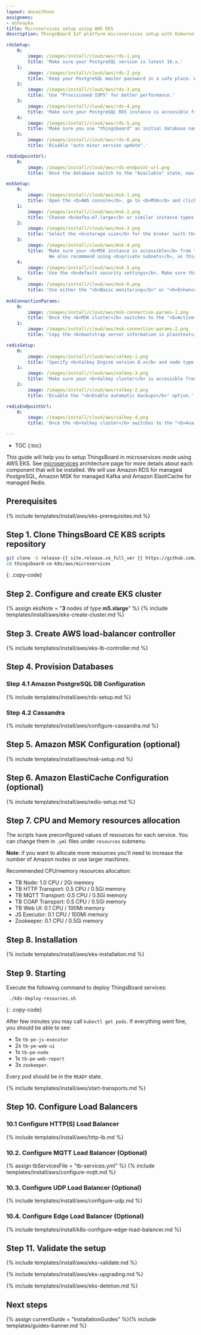 ```yaml
---
layout: docwithnav
assignees:
- ashvayka
title: Microservices setup using AWS EKS
description: ThingsBoard IoT platform microservices setup with Kubernetes in AWS EKS

rdsSetup:
    0:
        image: /images/install/cloud/aws/rds-1.png
        title: 'Make sure your PostgreSQL version is latest 16.x.'
    1:
        image: /images/install/cloud/aws/rds-2.png
        title: 'Keep your PostgreSQL master password in a safe place. We will refer to it later in this guide using YOUR_RDS_PASSWORD.'
    2:
        image: /images/install/cloud/aws/rds-3.png
        title: 'Use "Provisioned IOPS" for better performance.'
    3:
        image: /images/install/cloud/aws/rds-4.png
        title: 'Make sure your PostgreSQL RDS instance is accessible from the ThingsBoard cluster; The easiest way to achieve this is to deploy the PostgreSQL RDS instance in the same VPC and use "eksctl-thingsboard-cluster-ClusterSharedNodeSecurityGroup-*" security group.'
    4:
        image: /images/install/cloud/aws/rds-5.png
        title: 'Make sure you use "thingsboard" as initial database name.'
    5:
        image: /images/install/cloud/aws/rds-6.png
        title: 'Disable "auto minor version update".'  

rdsEndpointUrl:
    0:
        image: /images/install/cloud/aws/rds-endpoint-url.png
        title: 'Once the database switch to the "Available" state, navigate to the "Connectivity and Security" and copy the endpoint value. We will refer to it later in this guide using **YOUR_RDS_ENDPOINT_URL**.'

mskSetup:
    0:
        image: /images/install/cloud/aws/msk-1.png
        title: 'Open the <b>AWS console</b>, go to <b>MSK</b> and click the "<b>Create Cluster</b>" button. Select "<b>Custom creation</b>" method. Specify a <b>name for your cluster</b> and select "<b>Cluster type</b>" - "<b>Provisioned</b>", which will allow you to specify the <b>number of brokers and storage volume</b>. Select <b>Apache Kafka version 3.8.x</b> to use <b>Express brokers</b> or <b>version 4.0.x</b> for <b>Standard brokers</b>.'
    1:
        image: /images/install/cloud/aws/msk-2.png
        title: 'Choose <b>kafka.m7.large</b> or similar instance types.'
    2:
        image: /images/install/cloud/aws/msk-3.png
        title: 'Select the <b>storage size</b> for the broker (with the default ThingsBoard partition settings, Kafka can use up to <b>100 GB</b>).'
    3:
        image: /images/install/cloud/aws/msk-4.png
        title: 'Make sure your <b>MSK instance is accessible</b> from the <b>ThingsBoard cluster</b>. The easiest way to achieve this is by <b>deploying the MSK instance in the same VPC</b>.   
                We also recommend using <b>private subnets</b>, as this will make it virtually impossible to accidentally expose the instance to the <b>Internet</b>.'
    4:
        image: /images/install/cloud/aws/msk-5.png
        title: 'Use the <b>default security settings</b>. Make sure that "<b>Plaintext" mode</b> is enabled.'
    5:
        image: /images/install/cloud/aws/msk-6.png
        title: 'Use either the "<b>Basic monitoring</b>" or "<b>Enhanced topic-level monitoring</b>" settings.'
    
mskConnectionParams:
    0:
        image: /images/install/cloud/aws/msk-connection-params-1.png
        title: 'Once the <b>MSK cluster</b> switches to the "<b>Active</b>" state, navigate to "<b>Details</b>" and click "<b>View client information</b>".'
    1:
        image: /images/install/cloud/aws/msk-connection-params-2.png
        title: 'Copy the <b>bootstrap server information in plaintext</b> – this is your <b>Kafka endpoint</b>.'

redisSetup:
    0:
        image: /images/install/cloud/aws/valkey-1.png
        title: 'Specify <b>Valkey Engine version 8.x</b> and node type with at least 1 GB of RAM.'
    1:
        image: /images/install/cloud/aws/valkey-3.png
        title: 'Make sure your <b>Valkey cluster</b> is accessible from the <b>ThingsBoard cluster</b>. The easiest way to achieve this is by <b>deploying the Valkey cluster in the same VPC</b>. We also recommend using <b>private subnets</b>. Use your <b>group ID</b>.'
    2:
        image: /images/install/cloud/aws/valkey-2.png
        title: 'Disable the "<b>Enable automatic backups</b>" option.'

redisEndpointUrl:
    0:
        image: /images/install/cloud/aws/valkey-4.png
        title: 'Once the <b>Valkey cluster</b> switches to the "<b>Available" state</b>, navigate to the "<b>Details</b>" section and copy the "<b>Endpoint</b>" field <b>without the ":6379" port suffix</b> – this is the <b>Valkey endpoint</b> for ThingsBoard.'

---
```


* TOC
{:toc}

This guide will help you to setup ThingsBoard in microservices mode using AWS EKS. 
See [microservices](/docs/reference/msa/) architecture page for more details about each component that will be installed.
We will use Amazon RDS for managed PostgreSQL, Amazon MSK for managed Kafka and Amazon ElastiCache for managed Redis.

## Prerequisites

{% include templates/install/aws/eks-prerequisites.md %}

## Step 1. Clone ThingsBoard CE K8S scripts repository

```bash
git clone -b release-{{ site.release.ce_full_ver }} https://github.com/thingsboard/thingsboard-ce-k8s.git
cd thingsboard-ce-k8s/aws/microservices
```
{: .copy-code}

## Step 2. Configure and create EKS cluster

{% assign eksNote = "**3** nodes of type **m5.xlarge**" %}
{% include templates/install/aws/eks-create-cluster.md %}

## Step 3. Create AWS load-balancer controller

{% include templates/install/aws/eks-lb-controller.md %}

## Step 4. Provision Databases

### Step 4.1 Amazon PostgreSQL DB Configuration

{% include templates/install/aws/rds-setup.md %}

### Step 4.2 Cassandra

{% include templates/install/aws/configure-cassandra.md %}

## Step 5. Amazon MSK Configuration (optional)

{% include templates/install/aws/msk-setup.md %}

## Step 6. Amazon ElastiCache Configuration (optional)

{% include templates/install/aws/redis-setup.md %}

## Step 7. CPU and Memory resources allocation

The scripts have preconfigured values of resources for each service. You can change them in `.yml` files under `resources` submenu.

**Note**: if you want to allocate more resources you'll need to increase the number of Amazon nodes or use larger machines. 

Recommended CPU/memory resources allocation:
- TB Node: 1.0 CPU / 2Gi memory
- TB HTTP Transport: 0.5 CPU / 0.5Gi memory
- TB MQTT Transport: 0.5 CPU / 0.5Gi memory
- TB COAP Transport: 0.5 CPU / 0.5Gi memory
- TB Web UI: 0.1 CPU / 100Mi memory
- JS Executor: 0.1 CPU / 100Mi memory
- Zookeeper: 0.1 CPU / 0.5Gi memory

## Step 8. Installation

{% include templates/install/aws/eks-installation.md %}

## Step 9. Starting

Execute the following command to deploy ThingsBoard services:

```
 ./k8s-deploy-resources.sh
```
{: .copy-code}

After few minutes you may call `kubectl get pods`. If everything went fine, you should be able to see:

* 5x `tb-pe-js-executor`
* 2x `tb-pe-web-ui`
* 1x `tb-pe-node`
* 1x `tb-pe-web-report`
* 3x `zookeeper`.
  
Every pod should be in the `READY` state.

{% include templates/install/aws/start-transports.md %}

## Step 10. Configure Load Balancers

### 10.1 Configure HTTP(S) Load Balancer

{% include templates/install/aws/http-lb.md %}

### 10.2. Configure MQTT Load Balancer (Optional)

{% assign tbServicesFile = "tb-services.yml" %}
{% include templates/install/aws/configure-mqtt.md %}

### 10.3. Configure UDP Load Balancer (Optional)

{% include templates/install/aws/configure-udp.md %}

### 10.4. Configure Edge Load Balancer (Optional)

{% include templates/install/k8s-configure-edge-load-balancer.md %}

## Step 11. Validate the setup

{% include templates/install/aws/eks-validate.md %}

{% include templates/install/aws/eks-upgrading.md %}

{% include templates/install/aws/eks-deletion.md %}

## Next steps

{% assign currentGuide = "InstallationGuides" %}{% include templates/guides-banner.md %}
